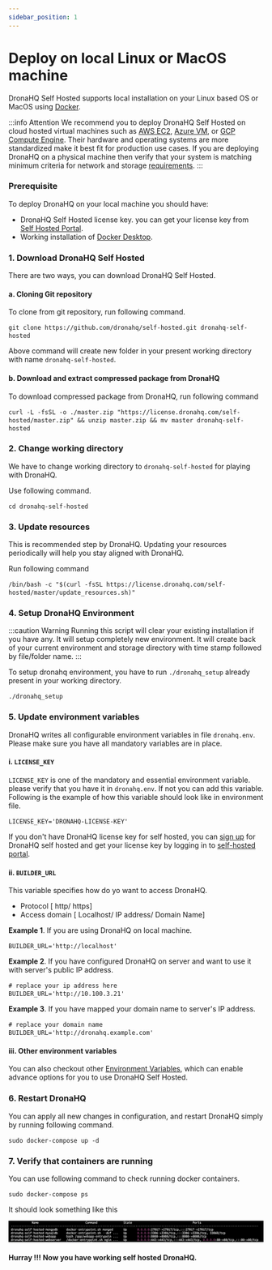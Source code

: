 ```yaml
---
sidebar_position: 1
---
```


# Deploy on local Linux or MacOS machine

DronaHQ Self Hosted supports local installation on your Linux based OS or MacOS using [Docker](https://www.docker.com/).

:::info Attention
We recommend you to deploy DronaHQ Self Hosted on cloud hosted virtual machines such as [AWS EC2](./aws-ec2.md), [Azure VM](./azure.md), or [GCP Compute Engine](./gcp.md). Their hardware and operating systems are more standardized make it best fit for production use cases. If you are deploying DronaHQ on a physical machine then verify that your system is matching minimum criteria for network and storage [requirements](/self-hosted-deployment/requirements.md).
:::

### Prerequisite
To deploy DronaHQ on your local machine you should have:
- DronaHQ Self Hosted license key. you can get your license key from [Self Hosted Portal](https://studio.dronahq.com/selfhosted/login).
- Working installation of [Docker Desktop](https://docs.docker.com/desktop/).

### 1. Download DronaHQ Self Hosted

There are two ways, you can download DronaHQ Self Hosted.

#### a. Cloning Git repository

To clone from git repository, run following command.

```shell
git clone https://github.com/dronahq/self-hosted.git dronahq-self-hosted
```

Above command will create new folder in your present working directory with name `dronahq-self-hosted`.

#### b. Download and extract compressed package from DronaHQ

To download compressed package from DronaHQ, run following command

```shell
curl -L -fsSL -o ./master.zip "https://license.dronahq.com/self-hosted/master.zip" && unzip master.zip && mv master dronahq-self-hosted
```

### 2. Change working directory

We have to change working directory to `dronahq-self-hosted` for playing with DronaHQ.

Use following command.

```shell
cd dronahq-self-hosted
```

### 3. Update resources

This is recommended step by DronaHQ. Updating your resources periodically will help you stay aligned with DronaHQ.

Run following command

```shell
/bin/bash -c "$(curl -fsSL https://license.dronahq.com/self-hosted/master/update_resources.sh)"
```
### 4. Setup DronaHQ Environment

:::caution Warning
Running this script will clear your existing installation if you have any. It will setup completely new environment. It will create back of your current environment and storage directory with time stamp followed by file/folder name.
:::

To setup dronahq environment, you have to run `./dronahq_setup` already present in your working directory.

```shell
./dronahq_setup
```

### 5. Update environment variables

DronaHQ writes all configurable environment variables in file `dronahq.env`. Please make sure you have all mandatory variables are in place.

#### i. `LICENSE_KEY`
`LICENSE_KEY` is one of the mandatory and essential environment variable. please verify that you have it in `dronahq.env`.
If not you can add this variable. Following is the example of how this variable should look like in environment file.

```shell
LICENSE_KEY='DRONAHQ-LICENSE-KEY'
```

If you don't have DronaHQ license key for self hosted, you can [sign up](https://www.dronahq.com/self-hosted-signup/) for DronaHQ self hosted and get your license key by logging in to [self-hosted portal](https://studio.dronahq.com/selfhosted/login).

#### ii. `BUILDER_URL`

This variable specifies how do yo want to access DronaHQ.
- Protocol [ http/ https]
- Access domain [ Localhost/ IP address/ Domain Name] 

**Example 1**. If you are using DronaHQ on local machine.

```shell
BUILDER_URL='http://localhost'
```
**Example 2**. If you have configured DronaHQ on server and want to use it with server's public IP address.

```shell
# replace your ip address here
BUILDER_URL='http://10.100.3.21'
```

**Example 3**. If you have mapped your domain name to server's IP address.

```shell
# replace your domain name
BUILDER_URL='http://dronahq.example.com'
```

#### iii. Other environment variables
You can also checkout other [Environment Variables](/self-hosted-deployment/environment-variables.md), which can enable advance options for you to use DronaHQ Self Hosted.

### 6. Restart DronaHQ

You can apply all new changes in configuration, and restart DronaHQ simply by running following command.

```shell
sudo docker-compose up -d
```

### 7. Verify that containers are running

You can use following command to check running docker containers.

```shell
sudo docker-compose ps
```

It should look something like this

![sudo docker-compose ps](./sudo-docker-compose-ps.png "sudo docker-compose ps")

#### Hurray !!! Now you have working self hosted DronaHQ.
